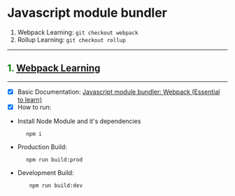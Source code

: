# Javascript module bundler

1. Webpack Learning: `git checkout webpack`
2. Rollup Learning: `git checkout rollup`

---

## <span style="color:green">**1. [Webpack Learning](https://webpack.js.org/concepts/)**<span>
---


 - [x] Basic Documentation: [Javascript module bundler: Webpack (Essential to learn)]()
 - [x] How to run:
 -  Install Node Module and it's dependencies
  ```
        npm i
  ```
  - Production Build:
  ```
        npm run build:prod
  ```
 - Development Build:
 ```
        npm run build:dev
 ```